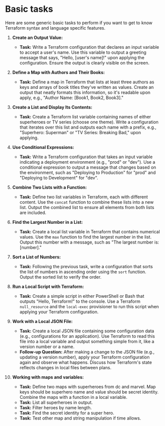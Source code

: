 # Basic tasks

Here are some generic basic tasks to perform if you want to get to know Terraform syntax and language specific features.

1. **Create an Output Value:**
   - **Task:** Write a Terraform configuration that declares an input variable to accept a user's name. Use this variable to output a greeting message that says, "Hello, [user's name]!" upon applying the configuration. Ensure the output is clearly visible on the screen.

2. **Define a Map with Authors and Their Books:**
   - **Task:** Define a map in Terraform that lists at least three authors as keys and arrays of book titles they've written as values. Create an output that neatly formats this information, so it's readable upon apply, e.g., "Author Name: [Book1, Book2, Book3]."

3. **Create a List and Display Its Contents:**
   - **Task:** Create a Terraform list variable containing names of either superheroes or TV series (choose one theme). Write a configuration that iterates over this list and outputs each name with a prefix, e.g., "Superhero: Superman" or "TV Series: Breaking Bad," upon applying.

4. **Use Conditional Expressions:**
   - **Task:** Write a Terraform configuration that takes an input variable indicating a deployment environment (e.g., "prod" or "dev"). Use a conditional expression to output a message that changes based on the environment, such as "Deploying to Production" for "prod" and "Deploying to Development" for "dev".

5. **Combine Two Lists with a Function:**
   - **Task:** Define two list variables in Terraform, each with different content. Use the `concat` function to combine these lists into a new list. Output the combined list to ensure all elements from both lists are included.

6. **Find the Largest Number in a List:**
   - **Task:** Create a local list variable in Terraform that contains numerical values. Use the `max` function to find the largest number in the list. Output this number with a message, such as "The largest number is: [number]."

7. **Sort a List of Numbers:**
   - **Task:** Following the previous task, write a configuration that sorts the list of numbers in ascending order using the `sort` function. Output the sorted list to verify the order.

8. **Run a Local Script with Terraform:**
   - **Task:** Create a simple script in either PowerShell or Bash that outputs "Hello, Terraform!" to the console. Use a Terraform `null_resource` and the `local-exec` provisioner to run this script when applying your Terraform configuration.

9. **Work with a Local JSON File:**
   - **Task:** Create a local JSON file containing some configuration data (e.g., configurations for an application). Use Terraform to read this file into a local variable and output something simple from it, like a version number or a name.
   - **Follow-up Question:** After making a change to the JSON file (e.g., updating a version number), apply your Terraform configuration again and observe what happens. Discuss how Terraform's state reflects changes in local files between plans.

10. **Working with maps and variables:**
    - **Task:** Define two maps with superheroes from dc and marvel. Map keys should be superhero name and value should be secret identity. Combine the maps with a function in a local variable.
    - **Task:** List all superheroes in output.
    - **Task:** Filter heroes by name length.
    - **Task:** Find the secret identity for a super hero.
    - **Task:** Test other map and string manipulation if time allows.